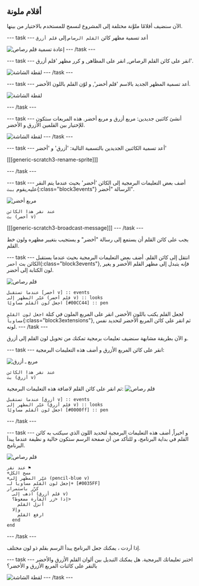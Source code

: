 ## أقلام ملونة

الآن سنضيف أقلامًا ملوَّنة مختلفة إلى المشروع لنسمح للمستخدم بالاختيار من بينها.

--- task --- أعد تسمية مظهر كائن `القلم الرصاص` إلى `قلم أزرق`

![إعادة تسمية قلم رصاص](images/rename-pencil.png) --- /task ---

--- task --- انقر على كائن القلم الرصاص, انقر على المظاهر, و كرر مظهر 'قلم أزرق'.

![لقطة الشاشة](images/paint-blue-duplicate.png) --- /task ---

--- task --- أعد تسمية المظهر الجديد بالاسم 'قلم أخضر', و لوّن القلم باللون الأخضر.

![لقطة الشاشة](images/paint-pencil-green.png)

--- /task ---

--- task --- أنشئ كائنين جديدين: مربع أزرق و مربع أخضر. هذه المربعات ستكون للإختيار بين القلمين الأزرق و الأخضر.

![لقطة الشاشة](images/paint-selectors.png) --- /task ---

--- task --- أعد تسمية الكائنين الجديدين بالتسمية التالية: 'أزرق' و 'أخضر'

[[[generic-scratch3-rename-sprite]]]

--- /task ---

--- task --- أضف بعض التعليمات البرمجية إلى الكائن 'أخضر' بحيث عندما يتم النقر عليه,يقوم `ببث`{:class="block3events"} الرسالة "أخضر".

![مربع أخضر](images/green_square.png)

```blocks3
عند نقر هذا الكائن
بث (أخضر v)
```

[[[generic-scratch3-broadcast-message]]] --- /task ---

يجب على كائن القلم أن يستمع إلى رسالة "أخضر" و يستجيب بتغيير مظهره ولون خط القلم.

--- task --- انتقل إلى كائن القلم. أضف بعض التعليمات البرمجية بحيث عندما يستقبل الكائن بث `أخضر`{:class="block3events"}, فإنه يتبدل إلى مظهر القلم الأخضر و يغير لون الكتابة إلى أخضر.

![قلم رصاص](images/pencil.png)

```blocks3
عندما تستقبل [أخضر v] :: events
غيّر المظهر إلى (قلم أخضر v) :: looks
اجعل لون القلم مساويًا [#00CC44] :: pen
```

لجعل القلم يكتب باللون الأخضر, انقر على المربع الملون في كتلة `اجعل لون القلم مساوياً`{:class="block3extensions"}, ثم انقر على كائن المربع الأخضر لتحديد نفس لونه. --- /task ---

و الآن بطريقة مشابهة سنضيف تعليمات برمجية تمكنك من تحويل لون القلم إلى أزرق.

--- task --- انقر على كائن المربع الأزرق و أضف هذه التعليمات البرمجية:

![مربع ـ أزرق](images/blue_square.png)

```blocks3
عند نقر هذا الكائن
بث (أزرق v)
```

ثم انقر على كائن القلم لاضافة هذه التعليمات البرمجية: ![قلم رصاص](images/pencil.png)

```blocks3
عندما تستقبل [أزرق v] :: events
غيّر المظهر إلى (قلم أزرق v) :: looks
اجعل لون القلم مساويًا [#0000ff] :: pen
```

--- /task ---

--- task --- و اخيراً, أضف هذه التعليمات البرمجية لتحديد اللون الذي سيكتب به كائن القلم في بداية البرنامج، و للتأكد من أن صفحة الرسم ستكون خالية و نظيفة عندما يبدأ البرنامج.

![قلم رصاص](images/pencil.png)

```blocks3
عند نقر ⚑
+مسح الكل
+غيِّر المظهر إلى (pencil-blue v)
إجعل لون القلم مساوياً لـ+ [#0035FF]
كرِّر باستمرار 
  اذهب إلى (قلم أزرق v)
  إذا <زر الفأرة مضغوط؟> 
    أنزل القلم
  وإلا 
    ارفع القلم
  end
end
```

--- /task ---

إذا أردت ، يمكنك جعل البرنامج يبدأ الرسم بقلم ذو لون مختلف.

--- task --- اختبر تعليماتك البرمجية. هل يمكنك التبديل بين ألوان القلم الأزرق والأخضر بالنقر على كائنات المربع الأزرق و الأخضر؟

![لقطة الشاشة](images/paint-pens-test.png) --- /task ---
